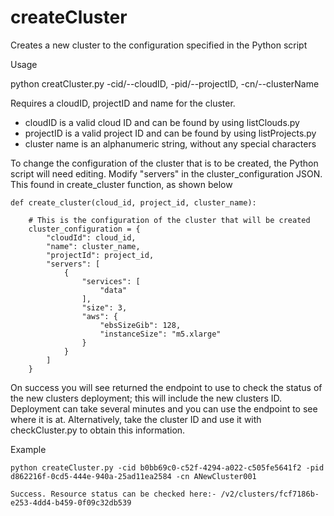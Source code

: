  #  createCluster 
Creates a new cluster to the configuration specified in the Python script

Usage

python creatCluster.py -cid/--cloudID, -pid/--projectID, -cn/--clusterName

Requires a cloudID, projectID and name for the cluster.   

- cloudID is a valid cloud ID and can be found by using listClouds.py
- projectID is a valid project ID and can be found by using listProjects.py
- cluster name is an alphanumeric string, without any special characters

To change the configuration of the cluster that is to be created, the Python script will need editing.  Modify "servers" in the cluster_configuration JSON.  This found in create_cluster function, as shown below 

```
def create_cluster(cloud_id, project_id, cluster_name):

    # This is the configuration of the cluster that will be created
    cluster_configuration = {
        "cloudId": cloud_id,
        "name": cluster_name,
        "projectId": project_id,
        "servers": [
            {
                "services": [
                    "data"
                ],
                "size": 3,
                "aws": {
                    "ebsSizeGib": 128,
                    "instanceSize": "m5.xlarge"
                }
            }
        ]
    }
```
On success you will see returned the endpoint to use to check the status of the new clusters deployment; this will include the new clusters ID.  Deployment can take several minutes and you can use the endpoint to see where it is at.  Alternatively, take the cluster ID and use it with checkCluster.py to obtain this information.


Example
```
python createCluster.py -cid b0bb69c0-c52f-4294-a022-c505fe5641f2 -pid d862216f-0cd5-444e-940a-25ad11ea2584 -cn ANewCluster001

Success. Resource status can be checked here:- /v2/clusters/fcf7186b-e253-4dd4-b459-0f09c32db539

```

 

 
 
 
 
